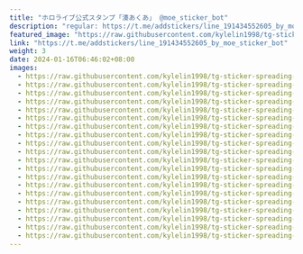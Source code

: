 ```yaml
---
title: "ホロライブ公式スタンプ「湊あくあ」 @moe_sticker_bot"
description: "regular: https://t.me/addstickers/line_191434552605_by_moe_sticker_bot"
featured_image: "https://raw.githubusercontent.com/kylelin1998/tg-sticker-spreading-worldwide-images/main/img/200d0ef0-3a3b-4116-8a46-351f70b972ee.jpg"
link: "https://t.me/addstickers/line_191434552605_by_moe_sticker_bot"
weight: 3
date: 2024-01-16T06:46:02+08:00
images:
  - https://raw.githubusercontent.com/kylelin1998/tg-sticker-spreading-worldwide-images/main/img/200d0ef0-3a3b-4116-8a46-351f70b972ee.jpg
  - https://raw.githubusercontent.com/kylelin1998/tg-sticker-spreading-worldwide-images/main/img/41da410f-3624-4c2b-9e7e-fbd36c8ad3c8.jpg
  - https://raw.githubusercontent.com/kylelin1998/tg-sticker-spreading-worldwide-images/main/img/94b631d7-8edb-43e5-8e81-b391b9102a38.jpg
  - https://raw.githubusercontent.com/kylelin1998/tg-sticker-spreading-worldwide-images/main/img/a5a2c2d2-0ad6-44d9-946b-c370b2e86dbc.jpg
  - https://raw.githubusercontent.com/kylelin1998/tg-sticker-spreading-worldwide-images/main/img/12647380-6a44-4701-a4c8-e17e5b7ff996.jpg
  - https://raw.githubusercontent.com/kylelin1998/tg-sticker-spreading-worldwide-images/main/img/6f45d6a7-6815-47f8-a6ce-69d7cceeab71.jpg
  - https://raw.githubusercontent.com/kylelin1998/tg-sticker-spreading-worldwide-images/main/img/1e07f5aa-38e8-4f51-aa36-f5d1e65860ab.jpg
  - https://raw.githubusercontent.com/kylelin1998/tg-sticker-spreading-worldwide-images/main/img/dedb7198-93df-49e1-890c-ecf08cdbcb5f.jpg
  - https://raw.githubusercontent.com/kylelin1998/tg-sticker-spreading-worldwide-images/main/img/df459947-cdad-423a-bc95-26fd0ac793e4.jpg
  - https://raw.githubusercontent.com/kylelin1998/tg-sticker-spreading-worldwide-images/main/img/273bb386-e2bb-489d-ad4b-072ea7eb98bb.jpg
  - https://raw.githubusercontent.com/kylelin1998/tg-sticker-spreading-worldwide-images/main/img/54ceb19e-e6cf-4ff5-a3e6-f4c3590a7dbc.jpg
  - https://raw.githubusercontent.com/kylelin1998/tg-sticker-spreading-worldwide-images/main/img/11712f17-ce0d-4d69-b8c4-a997fbe68e78.jpg
  - https://raw.githubusercontent.com/kylelin1998/tg-sticker-spreading-worldwide-images/main/img/d5a4f1cd-ac82-45ad-af21-30797939b1c0.jpg
  - https://raw.githubusercontent.com/kylelin1998/tg-sticker-spreading-worldwide-images/main/img/90724424-47e4-4b0d-923b-409f745e5c41.jpg
  - https://raw.githubusercontent.com/kylelin1998/tg-sticker-spreading-worldwide-images/main/img/923633d7-5ddb-4c1c-887b-c0322d743b09.jpg
  - https://raw.githubusercontent.com/kylelin1998/tg-sticker-spreading-worldwide-images/main/img/c4ac1555-bac4-4f80-a3c6-5b5fcf160b93.jpg
  - https://raw.githubusercontent.com/kylelin1998/tg-sticker-spreading-worldwide-images/main/img/4d09d354-788a-43d5-b077-f2df14a21662.jpg
  - https://raw.githubusercontent.com/kylelin1998/tg-sticker-spreading-worldwide-images/main/img/68c06167-658d-45e4-879f-fa78d3f422bd.jpg
  - https://raw.githubusercontent.com/kylelin1998/tg-sticker-spreading-worldwide-images/main/img/7e3db878-bcaf-4eeb-bf08-ba5637daa21b.jpg
  - https://raw.githubusercontent.com/kylelin1998/tg-sticker-spreading-worldwide-images/main/img/9271b552-44ae-4924-8574-f5633ba5277b.jpg
---
```

